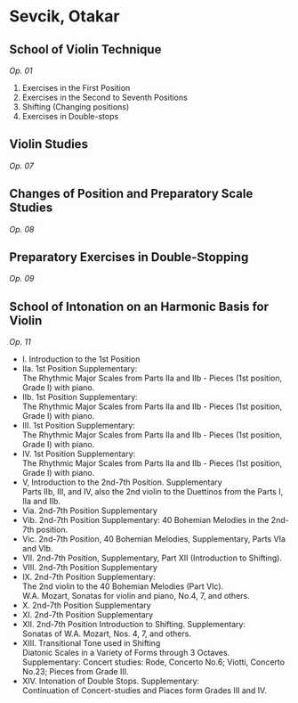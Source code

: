 # Sevcik, Otakar

## School of Violin Technique
*Op. 01*

1. Exercises in the First Position
2. Exercises in the Second to Seventh Positions
3. Shifting (Changing positions)
4. Exercises in Double-stops

## Violin Studies
*Op. 07*

## Changes of Position and Preparatory Scale Studies
*Op. 08*

## Preparatory Exercises in Double-Stopping
*Op. 09*

## School of Intonation on an Harmonic Basis for Violin
*Op. 11*

- I. Introduction to the 1st Position
- IIa. 1st Position Supplementary:  
The Rhythmic Major Scales from Parts IIa and IIb - Pieces (1st position, Grade I) with piano.
- IIb. 1st Position Supplementary:  
The Rhythmic Major Scales from Parts IIa and IIb - Pieces (1st position, Grade I) with piano.
- III. 1st Position Supplementary:  
The Rhythmic Major Scales from Parts IIa and IIb - Pieces (1st position, Grade I) with piano.
- IV. 1st Position Supplementary:  
The Rhythmic Major Scales from Parts IIa and IIb - Pieces (1st position, Grade I) with piano.
- V, Introduction to the 2nd-7th Position. Supplementary  
Parts IIb, III, and IV, also the 2nd violin to the Duettinos from the Parts I, IIa and IIb.
- Via. 2nd-7th Position Supplementary
- Vib. 2nd-7th Position Supplementary: 40 Bohemian Melodies in the 2nd-7th position.
- Vic. 2nd-7th Position, 40 Bohemian Melodies, Supplementary, Parts VIa and VIb.
- VII. 2nd-7th Position, Supplementary, Part XII (Introduction to Shifting).
- VIII. 2nd-7th Position Supplementary
- IX. 2nd-7th Position Supplementary:  
  The 2nd violin to the 40 Bohemian Melodies (Part VIc).  
  W.A. Mozart, Sonatas for violin and piano, No.4, 7, and others.
- X. 2nd-7th Position Supplementary
- XI. 2nd-7th Position Supplementary
- XII. 2nd-7th Position Introduction to Shifting. Supplementary:  
  Sonatas of W.A. Mozart, Nos. 4, 7, and others.
- XIII. Transitional Tone used in Shifting  
  Diatonic Scales in a Variety of Forms through 3 Octaves. Supplementary:
  Concert studies: Rode, Concerto No.6; Viotti, Concerto No.23; Pieces from Grade III.
- XIV. Intonation of Double Stops. Supplementary:  
  Continuation of Concert-studies and Piaces form Grades III and IV.
